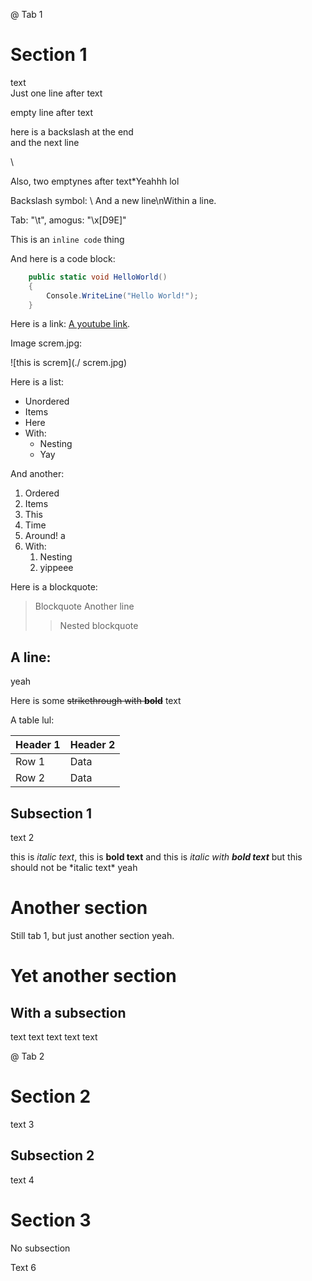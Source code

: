 @ Tab 1

# Section 1
text  
Just one line after text

empty line after text

here is a backslash at the end \
and the next line

\


Also, two emptynes after text\*Yeahhh lol

Backslash symbol: \\
And a new line\nWithin a line.

Tab: "\t", amogus: "\x[D9E]"

This is an `inline code` thing

And here is a code block:
```csharp
    public static void HelloWorld()
    {
        Console.WriteLine("Hello World!");
    }
```

Here is a link: [A youtube link](https://www.youtube.com/watch?v=dQw4w9WgXcQ). 

Image screm.jpg: 

![this is screm](./ screm.jpg)

Here is a list:
- Unordered
- Items
- Here
- With:
  - Nesting
  - Yay

And another:
1. Ordered
2. Items
3. This
4. Time
5. Around! a
6. With:
   1. Nesting
   2. yippeee
   

Here is a blockquote:
> Blockquote 
> Another line
>> Nested blockquote

A line:
----
yeah

Here is some ~~strikethrough with **bold**~~ text

A table lul:

| Header 1 | Header 2 |
|----------|----------|
| Row 1    | Data     |
| Row 2    | Data     |

## Subsection 1
text 2

this is *italic text*, this is **bold text** and this is *italic with **bold text*** 
but this should not be \*italic text\* yeah

# Another section
Still tab 1, but just another section yeah.

# Yet another section

## With a subsection
text text text text text

@ Tab 2
# Section 2
text 3

## Subsection 2
text 4

# Section 3
No subsection

Text 6
